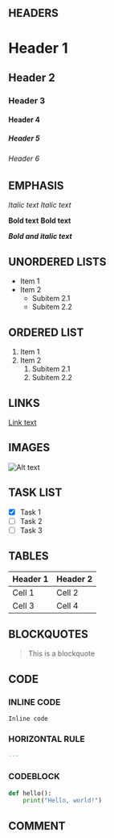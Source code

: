 ## HEADERS
# Header 1
## Header 2
### Header 3
#### Header 4
##### Header 5
###### Header 6

## EMPHASIS
*Italic text*
_Italic text_

**Bold text**
__Bold text__

**_Bold and italic text_**

## UNORDERED LISTS
- Item 1
- Item 2
  - Subitem 2.1
  - Subitem 2.2

## ORDERED LIST

1. Item 1
2. Item 2
   1. Subitem 2.1
   2. Subitem 2.2

## LINKS
[Link text](URL)

## IMAGES
![Alt text](image_url)

## TASK LIST
- [x] Task 1
- [ ] Task 2
- [ ] Task 3

## TABLES
| Header 1 | Header 2 |
| -------- | -------- |
| Cell 1   | Cell 2   |
| Cell 3   | Cell 4   |


## BLOCKQUOTES
> This is a blockquote

## CODE
### INLINE CODE
`Inline code`
### HORIZONTAL RULE

```markdown
---
```
### CODEBLOCK
```python
def hello():
    print("Hello, world!")
```
## COMMENT
<!-- This is a comment -->




